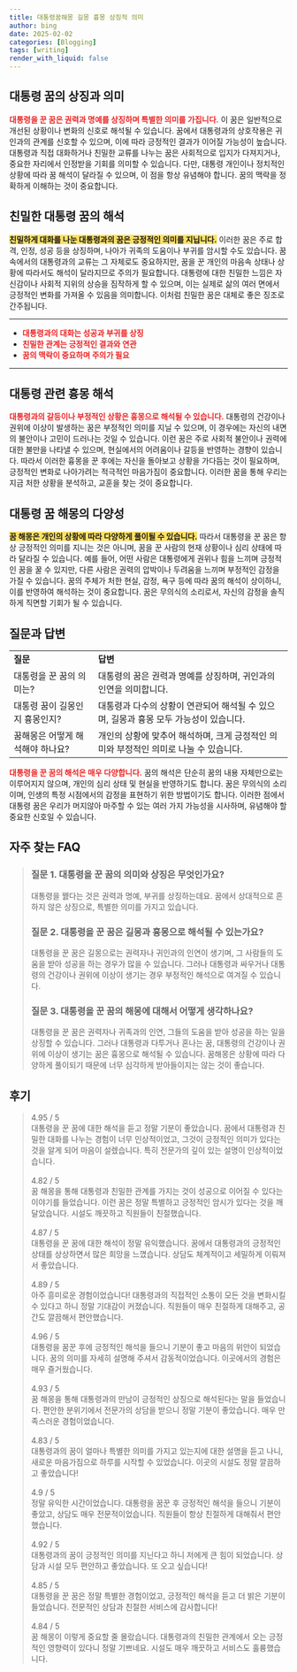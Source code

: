 ```yaml
---
title: 대통령꿈해몽 길몽 흉몽 상징적 의미
author: bing
date: 2025-02-02
categories: [Blogging]
tags: [writing]
render_with_liquid: false
---
```



<h2 id='대통령 꿈의 상징과 의미'>대통령 꿈의 상징과 의미</h2>

<p><b><span style="color: #ee2323;">대통령을 꾼 꿈은 권력과 명예를 상징하며 특별한 의미를 가집니다.</span></b> 이 꿈은 일반적으로 개선된 상황이나 변화의 신호로 해석될 수 있습니다. 꿈에서 대통령과의 상호작용은 귀인과의 관계를 신호할 수 있으며, 이에 따라 긍정적인 결과가 이어질 가능성이 높습니다. 대통령과 직접 대화하거나 친밀한 교류를 나누는 꿈은 사회적으로 입지가 다져지거나, 중요한 자리에서 인정받을 기회를 의미할 수 있습니다. 다만, 대통령 개인이나 정치적인 상황에 따라 꿈 해석이 달라질 수 있으며, 이 점을 항상 유념해야 합니다. 꿈의 맥락을 정확하게 이해하는 것이 중요합니다.</p>

<h2 id='친밀한 대통령 꿈의 해석'>친밀한 대통령 꿈의 해석</h2>

<p><b><span style="background-color: #ffe066;">친밀하게 대화를 나눈 대통령과의 꿈은 긍정적인 의미를 지닙니다.</span></b> 이러한 꿈은 주로 합격, 인정, 성공 등을 상징하며, 나아가 귀족의 도움이나 부귀를 암시할 수도 있습니다. 꿈속에서의 대통령과의 교류는 그 자체로도 중요하지만, 꿈을 꾼 개인의 마음속 상태나 상황에 따라서도 해석이 달라지므로 주의가 필요합니다. 대통령에 대한 친밀한 느낌은 자신감이나 사회적 지위의 상승을 짐작하게 할 수 있으며, 이는 실제로 삶의 여러 면에서 긍정적인 변화를 가져올 수 있음을 의미합니다. 이처럼 친밀한 꿈은 대체로 좋은 징조로 간주됩니다.</p>

<hr />

<ul>
    <li><b><span style="color: #ee2323;">대통령과의 대화는 성공과 부귀를 상징</span></b></li>
    <li><b><span style="color: #ee2323;">친밀한 관계는 긍정적인 결과와 연관</span></b></li>
    <li><b><span style="color: #ee2323;">꿈의 맥락이 중요하며 주의가 필요</span></b></li>
</ul>

<hr />

<h2 id='대통령 관련 흉몽 해석'>대통령 관련 흉몽 해석</h2>

<p><b><span style="color: #ee2323;">대통령과의 갈등이나 부정적인 상황은 흉몽으로 해석될 수 있습니다.</span></b> 대통령의 건강이나 권위에 이상이 발생하는 꿈은 부정적인 의미를 지닐 수 있으며, 이 경우에는 자신의 내면의 불안이나 고민이 드러나는 것일 수 있습니다. 이런 꿈은 주로 사회적 불안이나 권력에 대한 불만을 나타낼 수 있으며, 현실에서의 어려움이나 갈등을 반영하는 경향이 있습니다. 따라서 이러한 흉몽을 꾼 후에는 자신을 돌아보고 상황을 가다듬는 것이 필요하며, 긍정적인 변화로 나아가려는 적극적인 마음가짐이 중요합니다. 이러한 꿈을 통해 우리는 지금 처한 상황을 분석하고, 교훈을 찾는 것이 중요합니다.</p>

<h2 id='대통령 꿈 해몽의 다양성'>대통령 꿈 해몽의 다양성</h2>

<p><b><span style="background-color: #ffe066;">꿈 해몽은 개인의 상황에 따라 다양하게 풀이될 수 있습니다.</span></b> 따라서 대통령을 꾼 꿈은 항상 긍정적인 의미를 지니는 것은 아니며, 꿈을 꾼 사람의 현재 상황이나 심리 상태에 따라 달라질 수 있습니다. 예를 들어, 어떤 사람은 대통령에게 권위나 힘을 느끼며 긍정적인 꿈을 꿀 수 있지만, 다른 사람은 권력의 압박이나 두려움을 느끼며 부정적인 감정을 가질 수 있습니다. 꿈의 주체가 처한 현실, 감정, 욕구 등에 따라 꿈의 해석이 상이하니, 이를 반영하여 해석하는 것이 중요합니다. 꿈은 무의식의 소리로서, 자신의 감정을 솔직하게 직면할 기회가 될 수 있습니다.</p>

<h2 id='질문과 답변'>질문과 답변</h2>

<table>
    <tr>
        <td><b>질문</b></td>
        <td><b>답변</b></td>
    </tr>
    <tr>
        <td>대통령을 꾼 꿈의 의미는?</td>
        <td>대통령의 꿈은 권력과 명예를 상징하며, 귀인과의 인연을 의미합니다.</td>
    </tr>
    <tr>
        <td>대통령 꿈이 길몽인지 흉몽인지?</td>
        <td>대통령과 다수의 상황이 연관되어 해석될 수 있으며, 길몽과 흉몽 모두 가능성이 있습니다.</td>
    </tr>
    <tr>
        <td>꿈해몽은 어떻게 해석해야 하나요?</td>
        <td>개인의 상황에 맞추어 해석하며, 크게 긍정적인 의미와 부정적인 의미로 나눌 수 있습니다.</td>
    </tr>
</table>

<p><b><span style="color: #ee2323;">대통령을 꾼 꿈의 해석은 매우 다양합니다.</span></b> 꿈의 해석은 단순히 꿈의 내용 자체만으로는 이루어지지 않으며, 개인의 심리 상태 및 현실을 반영하기도 합니다. 꿈은 무의식의 소리이며, 인생의 특정 시점에서의 감정을 표현하기 위한 방법이기도 합니다. 이러한 점에서 대통령 꿈은 우리가 머지않아 마주할 수 있는 여러 가지 가능성을 시사하며, 유념해야 할 중요한 신호일 수 있습니다.</p>


<h2 id='자주_찾는_FAQ'>자주 찾는 FAQ</h2>
<div itemscope="" itemtype="https://schema.org/FAQPage"> 
<blockquote> 
<div itemscope="" itemprop="mainEntity" itemtype="https://schema.org/Question"> 
<h3 itemprop="name">질문 1. 대통령을 꾼 꿈의 의미와 상징은 무엇인가요?</h3> 
<div itemscope="" itemprop="acceptedAnswer" itemtype="https://schema.org/Answer"> 
<span itemprop="text"> 
<p>대통령을 꿼다는 것은 권력과 명예, 부귀를 상징하는데요. 꿈에서 상대적으로 흔하지 않은 상징으로, 특별한 의미를 가지고 있습니다.</p> 
</span> 
</div> 
</div> 

<div itemscope="" itemprop="mainEntity" itemtype="https://schema.org/Question"> 
<h3 itemprop="name">질문 2. 대통령을 꾼 꿈은 길몽과 흉몽으로 해석될 수 있는가요?</h3> 
<div itemscope="" itemprop="acceptedAnswer" itemtype="https://schema.org/Answer"> 
<span itemprop="text"> 
<p>대통령을 꾼 꿈은 길몽으로는 권력자나 귀인과의 인연이 생기며, 그 사람들의 도움을 받아 성공을 하는 경우가 많을 수 있습니다. 그러나 대통령과 싸우거나 대통령의 건강이나 권위에 이상이 생기는 경우 부정적인 해석으로 여겨질 수 있습니다.</p> 
</span> 
</div> 
</div> 

<div itemscope="" itemprop="mainEntity" itemtype="https://schema.org/Question"> 
<h3 itemprop="name">질문 3. 대통령을 꾼 꿈의 해몽에 대해서 어떻게 생각하나요?</h3> 
<div itemscope="" itemprop="acceptedAnswer" itemtype="https://schema.org/Answer"> 
<span itemprop="text"> 
<p>대통령을 꾼 꿈은 권력자나 귀족과의 인연, 그들의 도움을 받아 성공을 하는 일을 상징할 수 있습니다. 그러나 대통령과 다투거나 혼나는 꿈, 대통령의 건강이나 권위에 이상이 생기는 꿈은 흉몽으로 해석될 수 있습니다. 꿈해몽은 상황에 따라 다양하게 풀이되기 때문에 너무 심각하게 받아들이지는 않는 것이 좋습니다.</p> 
</span> 
</div> 
</div> 
</blockquote> 
</div>
<h2 id='후기'>후기</h2>
<div itemscope itemtype="https://schema.org/Product">
  <blockquote>
  <div itemprop="review" itemscope itemtype="https://schema.org/Review">
      <div itemprop="reviewRating" itemscope itemtype="https://schema.org/Rating"> <span itemprop="ratingValue">4.95</span> / <span itemprop="bestRating">5</span> </div>
      <span itemprop="reviewBody">대통령을 꾼 꿈에 대한 해석을 듣고 정말 기분이 좋았습니다. 꿈에서 대통령과 친밀한 대화를 나누는 경험이 너무 인상적이었고, 그것이 긍정적인 의미가 있다는 것을 알게 되어 마음이 설렜습니다. 특히 전문가의 깊이 있는 설명이 인상적이었습니다.</span>
  </div>
  <br>
  <div itemprop="review" itemscope itemtype="https://schema.org/Review">
      <div itemprop="reviewRating" itemscope itemtype="https://schema.org/Rating"> <span itemprop="ratingValue">4.82</span> / <span itemprop="bestRating">5</span> </div>
      <span itemprop="reviewBody">꿈 해몽을 통해 대통령과 친밀한 관계를 가지는 것이 성공으로 이어질 수 있다는 이야기를 들었습니다. 이런 꿈은 정말 특별하고 긍정적인 암시가 있다는 것을 깨달았습니다. 시설도 깨끗하고 직원들이 친절했습니다.</span>
  </div>
  <br>
  <div itemprop="review" itemscope itemtype="https://schema.org/Review">
      <div itemprop="reviewRating" itemscope itemtype="https://schema.org/Rating"> <span itemprop="ratingValue">4.87</span> / <span itemprop="bestRating">5</span> </div>
      <span itemprop="reviewBody">대통령을 꾼 꿈에 대한 해석이 정말 유익했습니다. 꿈에서 대통령과의 긍정적인 상태를 상상하면서 많은 희망을 느꼈습니다. 상담도 체계적이고 세밀하게 이뤄져서 좋았습니다.</span>
  </div>
  <br>
  <div itemprop="review" itemscope itemtype="https://schema.org/Review">
      <div itemprop="reviewRating" itemscope itemtype="https://schema.org/Rating"> <span itemprop="ratingValue">4.89</span> / <span itemprop="bestRating">5</span> </div>
      <span itemprop="reviewBody">아주 흥미로운 경험이었습니다! 대통령과의 직접적인 소통이 모든 것을 변화시킬 수 있다고 하니 정말 기대감이 커졌습니다. 직원들이 매우 친절하게 대해주고, 공간도 깔끔해서 편안했습니다.</span>
  </div>
  <br>
  <div itemprop="review" itemscope itemtype="https://schema.org/Review">
      <div itemprop="reviewRating" itemscope itemtype="https://schema.org/Rating"> <span itemprop="ratingValue">4.96</span> / <span itemprop="bestRating">5</span> </div>
      <span itemprop="reviewBody">대통령을 꿈꾼 후에 긍정적인 해석을 들으니 기분이 좋고 마음의 위안이 되었습니다. 꿈의 의미를 자세히 설명해 주셔서 감동적이었습니다. 이곳에서의 경험은 매우 즐거웠습니다.</span>
  </div>
  <br>
  <div itemprop="review" itemscope itemtype="https://schema.org/Review">
      <div itemprop="reviewRating" itemscope itemtype="https://schema.org/Rating"> <span itemprop="ratingValue">4.93</span> / <span itemprop="bestRating">5</span> </div>
      <span itemprop="reviewBody">꿈 해몽을 통해 대통령과의 만남이 긍정적인 상징으로 해석된다는 말을 들었습니다. 편안한 분위기에서 전문가의 상담을 받으니 정말 기분이 좋았습니다. 매우 만족스러운 경험이었습니다.</span>
  </div>
  <br>
  <div itemprop="review" itemscope itemtype="https://schema.org/Review">
      <div itemprop="reviewRating" itemscope itemtype="https://schema.org/Rating"> <span itemprop="ratingValue">4.83</span> / <span itemprop="bestRating">5</span> </div>
      <span itemprop="reviewBody">대통령과의 꿈이 얼마나 특별한 의미를 가지고 있는지에 대한 설명을 듣고 나니, 새로운 마음가짐으로 하루를 시작할 수 있었습니다. 이곳의 시설도 정말 깔끔하고 좋았습니다!</span>
  </div>
  <br>
  <div itemprop="review" itemscope itemtype="https://schema.org/Review">
      <div itemprop="reviewRating" itemscope itemtype="https://schema.org/Rating"> <span itemprop="ratingValue">4.9</span> / <span itemprop="bestRating">5</span> </div>
      <span itemprop="reviewBody">정말 유익한 시간이었습니다. 대통령을 꿈꾼 후 긍정적인 해석을 들으니 기분이 좋았고, 상담도 매우 전문적이었습니다. 직원들이 항상 친절하게 대해줘서 편안했습니다.</span>
  </div>
  <br>
  <div itemprop="review" itemscope itemtype="https://schema.org/Review">
      <div itemprop="reviewRating" itemscope itemtype="https://schema.org/Rating"> <span itemprop="ratingValue">4.92</span> / <span itemprop="bestRating">5</span> </div>
      <span itemprop="reviewBody">대통령과의 꿈이 긍정적인 의미를 지닌다고 하니 저에게 큰 힘이 되었습니다. 상담과 시설 모두 편안하고 좋았습니다. 또 오고 싶습니다!</span>
  </div>
  <br>
  <div itemprop="review" itemscope itemtype="https://schema.org/Review">
      <div itemprop="reviewRating" itemscope itemtype="https://schema.org/Rating"> <span itemprop="ratingValue">4.85</span> / <span itemprop="bestRating">5</span> </div>
      <span itemprop="reviewBody">대통령을 꾼 꿈은 정말 특별한 경험이었고, 긍정적인 해석을 듣고 더 밝은 기분이 들었습니다. 전문적인 상담과 친절한 서비스에 감사합니다!</span>
  </div>
  <br>
  <div itemprop="review" itemscope itemtype="https://schema.org/Review">
      <div itemprop="reviewRating" itemscope itemtype="https://schema.org/Rating"> <span itemprop="ratingValue">4.84</span> / <span itemprop="bestRating">5</span> </div>
      <span itemprop="reviewBody">꿈 해몽이 이렇게 중요할 줄 몰랐습니다. 대통령과의 친밀한 관계에서 오는 긍정적인 영향력이 있다니 정말 기쁘네요. 시설도 매우 깨끗하고 서비스도 훌륭했습니다.</span>
  </div>
  </blockquote>
</div>
